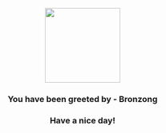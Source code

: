 <p align="center">
            <img src="https://raw.githubusercontent.com/PokeAPI/sprites/master/sprites/pokemon/437.png" width="150" height="150">
          </p>
          <h3 align="center">You have been greeted by - <b>Bronzong</b></h3>
          <h3 align="center">Have a nice day!</h3>
        